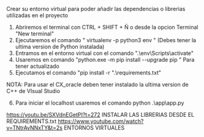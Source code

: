 Crear su entorno virtual para poder añadir las dependencias o librerias utilizadas en el proyecto

1. Abriremos el terminal con CTRL + SHIFT + Ñ o desde la opcion Terminal "New terminal"
2. Ejecutaremos el comando " virtualenv -p python3 env " (Debes tener la ultima version de Python instalada) 
3. Entramos en el entorno virtual con el comando ".\env\Scripts\activate"
4. Usaremos en comando "python.exe -m pip install --upgrade pip " Para tener actualizado
5. Ejecutamos el comando "pip install -r ".\requirements.txt"

NOTA: Para usar el CX_oracle deben tener instalado la ultima version de C++ de VIsual Studio

6. Para iniciar el localhost usaremos el comando python .\app\app.py

https://youtu.be/SXVdnEGetPI?t=272 INSTALAR LAS LIBRERIAS DESDE EL REQUIREMENTS.txt
https://www.youtube.com/watch?v=TNtrAvNNxTY&t=2s ENTORNOS VIRTUALES

